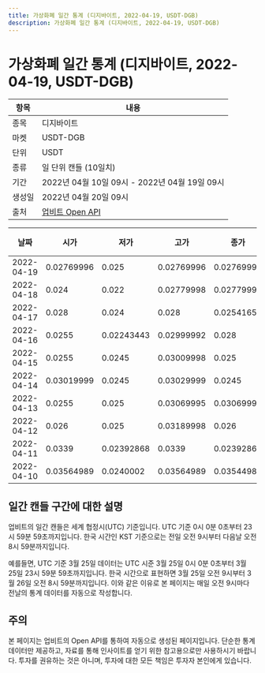 ```yaml
---
title: 가상화폐 일간 통계 (디지바이트, 2022-04-19, USDT-DGB)
description: 가상화폐 일간 통계 (디지바이트, 2022-04-19, USDT-DGB)
---
```



가상화폐 일간 통계 (디지바이트, 2022-04-19, USDT-DGB)
===

|항목|내용|
|--|--|
|종목|디지바이트|
|마켓|USDT-DGB|
|단위|USDT|
|종류|일 단위 캔들 (10일치)|
|기간|2022년 04월 10일 09시 - 2022년 04월 19일 09시|
|생성일|2022년 04월 20일 09시|
|출처|[업비트 Open API](https://docs.upbit.com)|


|날짜|시가|저가|고가|종가|비고|
|--|--|--|--|--|--|
|2022-04-19|0.02769996|0.025|0.02769996|0.02769995|    |
|2022-04-18|0.024|0.022|0.02779998|0.02779996|    |
|2022-04-17|0.028|0.024|0.028|0.02541658|    |
|2022-04-16|0.0255|0.02243443|0.02999992|0.028|    |
|2022-04-15|0.0255|0.0245|0.03009998|0.025|    |
|2022-04-14|0.03019999|0.0245|0.03029999|0.0245|    |
|2022-04-13|0.0255|0.025|0.03069995|0.03069994|    |
|2022-04-12|0.026|0.025|0.03189998|0.026|    |
|2022-04-11|0.0339|0.02392868|0.0339|0.02392868|    |
|2022-04-10|0.03564989|0.0240002|0.03564989|0.03544986|    |


일간 캔들 구간에 대한 설명
---


업비트의 일간 캔들은 세계 협정시(UTC) 기준입니다. 
UTC 기준 0시 0분 0초부터 23시 59분 59초까지입니다. 
한국 시간인 KST 기준으로는 전일 오전 9시부터 다음날 오전 8시 59분까지입니다. 


예를들면, UTC 기준 3월 25일 데이터는 UTC 시준 3월 25일 0시 0분 0초부터 3월 25일 23시 59분 59초까지입니다. 
한국 시간으로 표현하면 3월 25일 오전 9시부터 3월 26일 오전 8시 59분까지입니다. 
이와 같은 이유로 본 페이지는 매일 오전 9시마다 전날의 통계 데이터를 자동으로 작성합니다. 


주의
---


본 페이지는 업비트의 Open API를 통하여 자동으로 생성된 페이지입니다. 
단순한 통계 데이터만 제공하고, 자료를 통해 인사이트를 얻기 위한 참고용으로만 사용하시기 바랍니다. 
투자를 권유하는 것은 아니며, 투자에 대한 모든 책임은 투자자 본인에게 있습니다. 
